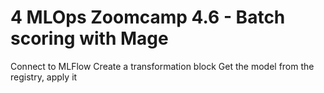 # 4 MLOps Zoomcamp 4.6 - Batch scoring with Mage

Connect to MLFlow
Create a transformation block
Get the model from the registry, apply it
